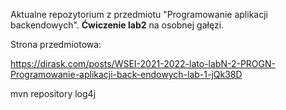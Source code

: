 Aktualne repozytorium z przedmiotu "Programowanie aplikacji backendowych".
**Ćwiczenie lab2** na osobnej gałęzi.

Strona przedmiotowa: 

https://dirask.com/posts/WSEI-2021-2022-lato-labN-2-PROGN-Programowanie-aplikacji-back-endowych-lab-1-jQk38D

mvn repository log4j
